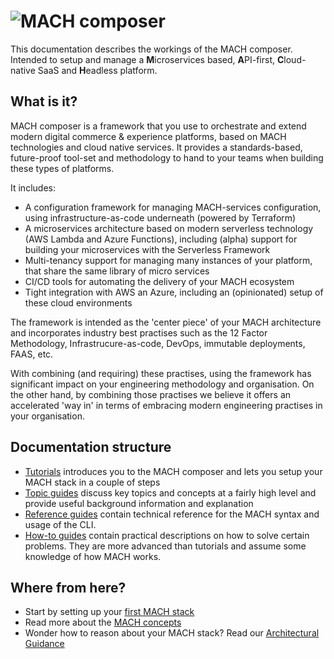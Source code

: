 # ![MACH composer](./_img/logo.png)

This documentation describes the workings of the MACH composer. Intended to setup and manage a **M**icroservices based, **A**PI-first, **C**loud-native SaaS and **H**eadless platform.

## What is it?

MACH composer is a framework that you use to orchestrate and extend modern digital commerce & experience platforms, based on MACH technologies and cloud native services. It provides a standards-based, future-proof tool-set and methodology to hand to your teams when building these types of platforms.

It includes:

- A configuration framework for managing MACH-services configuration, using infrastructure-as-code underneath (powered by Terraform)
- A microservices architecture based on modern serverless technology (AWS Lambda and Azure Functions), including (alpha) support for building your microservices with the Serverless Framework
- Multi-tenancy support for managing many instances of your platform, that share the same library of micro services
- CI/CD tools for automating the delivery of your MACH ecosystem
- Tight integration with AWS an Azure, including an (opinionated) setup of these cloud environments

The framework is intended as the 'center piece' of your MACH architecture and incorporates industry best practises such as the 12 Factor Methodology, Infrastrucure-as-code, DevOps, immutable deployments, FAAS, etc.

With combining (and requiring) these practises, using the framework has significant impact on your engineering methodology and organisation. On the other hand, by combining those practises we believe it offers an accelerated 'way in' in terms of embracing modern engineering practises in your organisation.

## Documentation structure

- [Tutorials](./tutorial/intro.md) introduces you to the MACH composer and lets you setup your MACH stack in a couple of steps
- [Topic guides](./topics/index.md) discuss key topics and concepts at a fairly high level and provide useful background information and explanation
- [Reference guides](./reference/index.md) contain technical reference for the MACH syntax and usage of the CLI.
- [How-to guides](./howtos/index.md) contain practical descriptions on how to solve certain problems. They are more advanced than tutorials and assume some knowledge of how MACH works.

## Where from here?

- Start by setting up your [first MACH stack](./tutorial/intro.md)
- Read more about the [MACH concepts](./concepts.md)
- Wonder how to reason about your MACH stack? Read our [Architectural Guidance](./guidance/index.md)